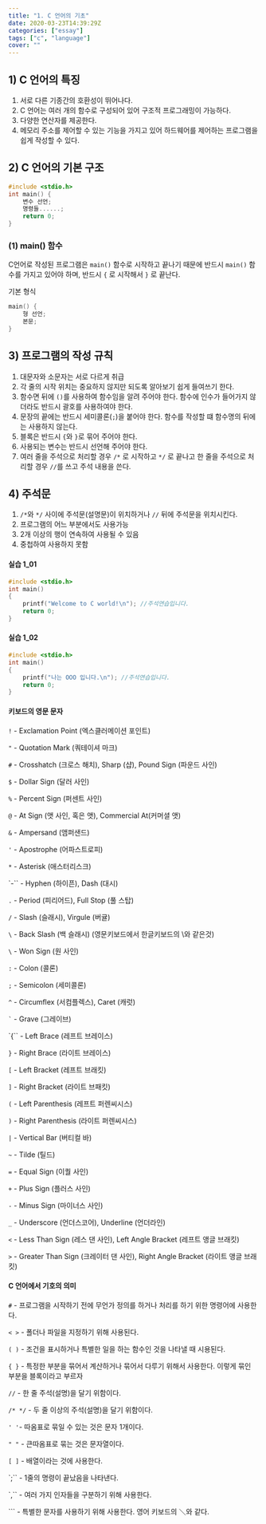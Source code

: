 ```yaml
---
title: "1. C 언어의 기초"
date: 2020-03-23T14:39:29Z
categories: ["essay"]
tags: ["c", "language"]
cover: ""
---
```


## 1) C 언어의 특징
1. 서로 다른 기종간의 호환성이 뛰어나다.
2. C 언어는 여러 개의 함수로 구성되어 있어 구조적 프로그래밍이 가능하다.
3. 다양한 연산자를 제공한다.
4. 메모리 주소를 제어할 수 있는 기능을 가지고 있어 하드웨어를 제어하는 프로그램을 쉽게 작성할 수 있다.

## 2) C 언어의 기본 구조
```c
#include <stdio.h>
int main() {
	변수 선언;
	명령들......;
	return 0;
}
```
### (1) main() 함수
C언어로 작성된 프로그램은 `main()` 함수로 시작하고 끝나기 때문에 반드시 `main()` 함수를 가지고 있어야 하며, 반드시 `{` 로 시작해서 `}` 로 끝난다.

기본 형식
```c
main() {
	형 선언;
	본문;
}
```
## 3) 프로그램의 작성 규칙
1. 대문자와 소문자는 서로 다르게 취급
2. 각 줄의 시작 위치는 중요하지 않지만 되도록 알아보기 쉽게 들여쓰기 한다.
3. 함수면 뒤에 `()`를 사용하여 함수임을 알려 주어야 한다. 함수에 인수가 들어가지 않더라도 반드시 괄호를 사용하여야 한다.
4. 문장의 끝에는 반드시 세미콜론(`;`)을 붙어야 한다. 함수를 작성할 떄 함수명의 뒤에는 사용하지 않는다.
5. 블록은 반드시 `{`와 `}`로 묶어 주어야 한다.
6. 사용되는 변수는 반드시 선언해 주어야 한다.
7. 여러 줄을 주석으로 처리할 경우 `/*` 로 시작하고 `*/` 로 끝나고 한 줄을 주석으로 처리할 경우 `//`를 쓰고 주석 내용을 쓴다.

## 4) 주석문
1. `/*`와 `*/` 사이에 주석문(설명문)이 위치하거나 `//` 뒤에 주석문을 위치시킨다.
2. 프로그램의 어느 부분에서도 사용가능
3. 2개 이상의 행이 연속하여 사용될 수 있음
4. 중첩하여 사용하지 못함

#### 실습 1_01
```c
#include <stdio.h>
int main() 
{
	printf("Welcome to C world!\n"); //주석연습입니다.
	return 0;
}
```

#### 실습 1_02
```c
#include <stdio.h>
int main() 
{
	printf("나는 OOO 입니다.\n"); //주석연습입니다.
	return 0;
} 
```

#### 키보드의 영문 문자
`!` - Exclamation Point (엑스클러메이션 포인트)

`"` - Quotation Mark (쿼테이셔 마크)

`#` - Crosshatch (크로스 해치), Sharp (샵), Pound Sign (파운드 사인)

`$` - Dollar Sign (달러 사인)

`%` - Percent Sign (퍼센트 사인)

`@` - At Sign (앳 사인, 혹은 앳), Commercial At(커머셜 앳)

`&` - Ampersand (앰퍼샌드)

`'`  - Apostrophe (어파스트로피)

`*` - Asterisk (애스터리스크)

`-`` - Hyphen (하이픈), Dash (대시)

`.` - Period (피리어드), Full Stop (풀 스탑)

`/` - Slash (슬래시), Virgule (버귤)

`\` - Back Slash (백 슬래시) (영문키보드에서 한글키보드의 \와 같은것)

`\` - Won Sign (원 사인)

`:` - Colon (콜론)

`;` - Semicolon (세미콜론)

`^` - Circumflex (서컴플렉스), Caret (캐럿)

`` ` `` - Grave (그레이브)

`{`` - Left Brace (레프트 브레이스)

`}` - Right Brace (라이트 브레이스)

`[` - Left Bracket (레프트 브래킷)

`]` - Right Bracket (라이트 브패킷)

`(` - Left Parenthesis (레프트 퍼렌씨시스)

`)` - Right Parenthesis (라이트 퍼렌씨시스)

`|` - Vertical Bar (버티컬 바)

`~` - Tilde (틸드)

`=` - Equal Sign (이퀄 사인)

`+` - Plus Sign (플러스 사인)

`-` - Minus Sign (마이너스 사인)

`_` - Underscore (언더스코어), Underline (언더라인)

`<` - Less Than Sign (레스 댄 사인), Left Angle Bracket (레프트 앵글 브래킷)

`>` - Greater Than Sign (크레이터 댄 사인), Right Angle Bracket (라이트 앵글 브래킷)



#### C 언어에서 기호의 의미
`#` - 프로그램을 시작하기 전에 무언가 정의를 하거나 처리를 하기 위한 명령어에 사용한다.

`< >`  - 폴더나 파일을 지정하기 위해 사용된다.

`( )`  - 조건을 표시하거나 특별한 일을 하는 함수인 것을 나타낼 때 시용된다.

`{ }` - 특정한 부분을 묶어서 계산하거나 묶어서 다루기 위해서 사용한다. 이렇게 묶인 부분을 블록이라고 부르자

`//` - 한 줄 주석(설명)을 달기 위함이다.

`/* */` - 두 줄 이상의 주석(설명)을 달기 위함이다.

`' '`- 따옴표로 묶일 수 있는 것은 문자 1개이다.

`" "` - 큰따옴표로 묶는 것은 문자열이다.

`[ ]` - 배열이라는 것에 사용한다.

`;`` - 1줄의 명령이 끝났음을 나타낸다.

`,`` - 여러 가지 인자들을 구분하기 위해 사용한다.

`\`` - 특별한 문자를 사용하기 위해 사용한다. 영어 키보드의 ＼와 같다.

